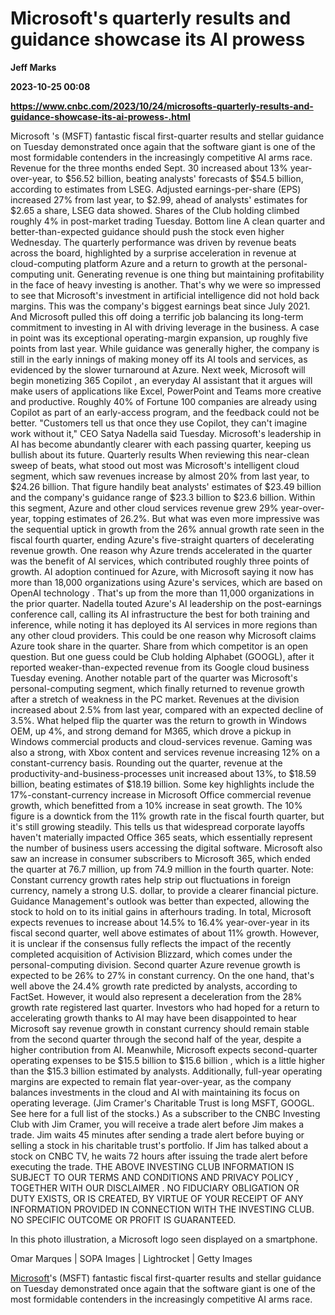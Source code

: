 # Microsoft's quarterly results and guidance showcase its AI prowess
**Jeff Marks**

**2023-10-25 00:08**

**https://www.cnbc.com/2023/10/24/microsofts-quarterly-results-and-guidance-showcase-its-ai-prowess-.html**

Microsoft 's (MSFT) fantastic fiscal first-quarter results and stellar guidance on Tuesday demonstrated once again that the software giant is one of the most formidable contenders in the increasingly competitive AI arms race. Revenue for the three months ended Sept. 30 increased about 13% year-over-year, to $56.52 billion, beating analysts' forecasts of $54.5 billion, according to estimates from LSEG. Adjusted earnings-per-share (EPS) increased 27% from last year, to $2.99, ahead of analysts' estimates for $2.65 a share, LSEG data showed. Shares of the Club holding climbed roughly 4% in post-market trading Tuesday. Bottom line A clean quarter and better-than-expected guidance should push the stock even higher Wednesday. The quarterly performance was driven by revenue beats across the board, highlighted by a surprise acceleration in revenue at cloud-computing platform Azure and a return to growth at the personal-computing unit. Generating revenue is one thing but maintaining profitability in the face of heavy investing is another. That's why we were so impressed to see that Microsoft's investment in artificial intelligence did not hold back margins. This was the company's biggest earnings beat since July 2021. And Microsoft pulled this off doing a terrific job balancing its long-term commitment to investing in AI with driving leverage in the business. A case in point was its exceptional operating-margin expansion, up roughly five points from last year. While guidance was generally higher, the company is still in the early innings of making money off its AI tools and services, as evidenced by the slower turnaround at Azure. Next week, Microsoft will begin monetizing 365 Copilot , an everyday AI assistant that it argues will make users of applications like Excel, PowerPoint and Teams more creative and productive. Roughly 40% of Fortune 100 companies are already using Copilot as part of an early-access program, and the feedback could not be better. "Customers tell us that once they use Copilot, they can't imagine work without it," CEO Satya Nadella said Tuesday. Microsoft's leadership in AI has become abundantly clearer with each passing quarter, keeping us bullish about its future. Quarterly results When reviewing this near-clean sweep of beats, what stood out most was Microsoft's intelligent cloud segment, which saw revenues increase by almost 20% from last year, to $24.26 billion. That figure handily beat analysts' estimates of $23.49 billion and the company's guidance range of $23.3 billion to $23.6 billion. Within this segment, Azure and other cloud services revenue grew 29% year-over-year, topping estimates of 26.2%. But what was even more impressive was the sequential uptick in growth from the 26% annual growth rate seen in the fiscal fourth quarter, ending Azure's five-straight quarters of decelerating revenue growth. One reason why Azure trends accelerated in the quarter was the benefit of AI services, which contributed roughly three points of growth. AI adoption continued for Azure, with Microsoft saying it now has more than 18,000 organizations using Azure's services, which are based on OpenAI technology . That's up from the more than 11,000 organizations in the prior quarter. Nadella touted Azure's AI leadership on the post-earnings conference call, calling its AI infrastructure the best for both training and inference, while noting it has deployed its AI services in more regions than any other cloud providers. This could be one reason why Microsoft claims Azure took share in the quarter. Share from which competitor is an open question. But one guess could be Club holding Alphabet (GOOGL), after it reported weaker-than-expected revenue from its Google cloud business Tuesday evening. Another notable part of the quarter was Microsoft's personal-computing segment, which finally returned to revenue growth after a stretch of weakness in the PC market. Revenues at the division increased about 2.5% from last year, compared with an expected decline of 3.5%. What helped flip the quarter was the return to growth in Windows OEM, up 4%, and strong demand for M365, which drove a pickup in Windows commercial products and cloud-services revenue. Gaming was also a strong, with Xbox content and services revenue increasing 12% on a constant-currency basis. Rounding out the quarter, revenue at the productivity-and-business-processes unit increased about 13%, to $18.59 billion, beating estimates of $18.19 billion. Some key highlights include the 17%-constant-currency increase in Microsoft Office commercial revenue growth, which benefitted from a 10% increase in seat growth. The 10% figure is a downtick from the 11% growth rate in the fiscal fourth quarter, but it's still growing steadily. This tells us that widespread corporate layoffs haven't materially impacted Office 365 seats, which essentially represent the number of business users accessing the digital software. Microsoft also saw an increase in consumer subscribers to Microsoft 365, which ended the quarter at 76.7 million, up from 74.9 million in the fourth quarter. Note: Constant currency growth rates help strip out fluctuations in foreign currency, namely a strong U.S. dollar, to provide a clearer financial picture. Guidance Management's outlook was better than expected, allowing the stock to hold on to its initial gains in afterhours trading. In total, Microsoft expects revenues to increase about 14.5% to 16.4% year-over-year in its fiscal second quarter, well above estimates of about 11% growth. However, it is unclear if the consensus fully reflects the impact of the recently completed acquisition of Activision Blizzard, which comes under the personal-computing division. Second quarter Azure revenue growth is expected to be 26% to 27% in constant currency. On the one hand, that's well above the 24.4% growth rate predicted by analysts, according to FactSet. However, it would also represent a deceleration from the 28% growth rate registered last quarter. Investors who had hoped for a return to accelerating growth thanks to AI may have been disappointed to hear Microsoft say revenue growth in constant currency should remain stable from the second quarter through the second half of the year, despite a higher contribution from AI. Meanwhile, Microsoft expects second-quarter operating expenses to be $15.5 billion to $15.6 billion , which is a little higher than the $15.3 billion estimated by analysts. Additionally, full-year operating margins are expected to remain flat year-over-year, as the company balances investments in the cloud and AI with maintaining its focus on operating leverage. (Jim Cramer's Charitable Trust is long MSFT, GOOGL. See here for a full list of the stocks.) As a subscriber to the CNBC Investing Club with Jim Cramer, you will receive a trade alert before Jim makes a trade. Jim waits 45 minutes after sending a trade alert before buying or selling a stock in his charitable trust's portfolio. If Jim has talked about a stock on CNBC TV, he waits 72 hours after issuing the trade alert before executing the trade. THE ABOVE INVESTING CLUB INFORMATION IS SUBJECT TO OUR TERMS AND CONDITIONS AND PRIVACY POLICY , TOGETHER WITH OUR DISCLAIMER . NO FIDUCIARY OBLIGATION OR DUTY EXISTS, OR IS CREATED, BY VIRTUE OF YOUR RECEIPT OF ANY INFORMATION PROVIDED IN CONNECTION WITH THE INVESTING CLUB. NO SPECIFIC OUTCOME OR PROFIT IS GUARANTEED.

In this photo illustration, a Microsoft logo seen displayed on a smartphone.

Omar Marques | SOPA Images | Lightrocket | Getty Images

[Microsoft](https://www.cnbc.com/quotes/MSFT/)'s (MSFT) fantastic fiscal first-quarter results and stellar guidance on Tuesday demonstrated once again that the software giant is one of the most formidable contenders in the increasingly competitive AI arms race.